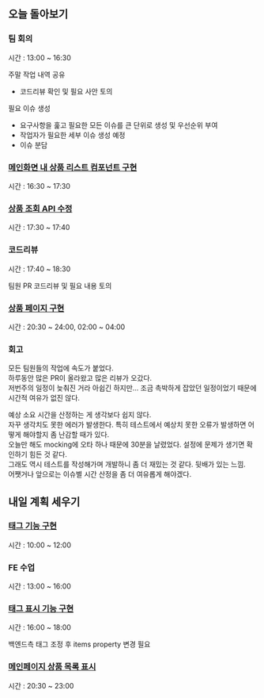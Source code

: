 ## 오늘 돌아보기

### 팀 회의

시간 : 13:00 ~ 16:30

주말 작업 내역 공유
- 코드리뷰 확인 및 필요 사안 토의

필요 이슈 생성
- 요구사항을 훑고 필요한 모든 이슈를 큰 단위로 생성 및 우선순위 부여
- 작업자가 필요한 세부 이슈 생성 예정
- 이슈 분담

### [메인화면 내 상품 리스트 컴포넌트 구현](https://github.com/woowa-techcamp-2021/store-3/pull/131)

시간 : 16:30 ~ 17:30

### [상품 조회 API 수정](https://github.com/woowa-techcamp-2021/store-3/pull/133)

시간 : 17:30 ~ 17:40

### 코드리뷰

시간 : 17:40 ~ 18:30

팀원 PR 코드리뷰 및 필요 내용 토의

### [상품 페이지 구현](https://github.com/woowa-techcamp-2021/store-3/pull/143)

시간 : 20:30 ~ 24:00, 02:00 ~ 04:00

### 회고

모든 팀원들의 작업에 속도가 붙었다.  
하루동안 많은 PR이 올라왔고 많은 리뷰가 오갔다.  
저번주의 일정이 늦춰진 거라 아쉽긴 하지만... 조금 촉박하게 잡았던 일정이었기 때문에 시간적 여유가 없진 않다.  

예상 소요 시간을 산정하는 게 생각보다 쉽지 않다.  
자꾸 생각치도 못한 에러가 발생한다. 특히 테스트에서 예상치 못한 오류가 발생하면 어떻게 해야할지 좀 난감할 때가 있다.  
오늘만 해도 mocking에 오타 하나 때문에 30분을 날렸었다. 설정에 문제가 생기면 확인하기 힘든 것 같다.  
그래도 역시 테스트를 작성해가며 개발하니 좀 더 재밌는 것 같다. 뒷배가 있는 느낌.  
어쨋거나 앞으로는 이슈별 시간 산정을 좀 더 여유롭게 해야겠다.

## 내일 계획 세우기

### [태그 기능 구현](https://github.com/woowa-techcamp-2021/store-3/issues/104)

시간 : 10:00 ~ 12:00

### FE 수업

시간 : 13:00 ~ 16:00

### [태그 표시 기능 구현](https://github.com/woowa-techcamp-2021/store-3/issues/89)

시간 : 16:00 ~ 18:00 

백엔드측 태그 조정 후 items property 변경 필요

### [메인페이지 상품 목록 표시](https://github.com/woowa-techcamp-2021/store-3/issues/146)

시간 : 20:30 ~ 23:00
